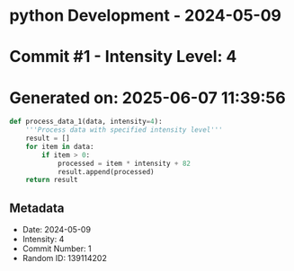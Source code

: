 ﻿# python Development - 2024-05-09
# Commit #1 - Intensity Level: 4
# Generated on: 2025-06-07 11:39:56
```python
def process_data_1(data, intensity=4):
    '''Process data with specified intensity level'''
    result = []
    for item in data:
        if item > 0:
            processed = item * intensity + 82
            result.append(processed)
    return result
```
## Metadata
- Date: 2024-05-09
- Intensity: 4
- Commit Number: 1
- Random ID: 139114202
